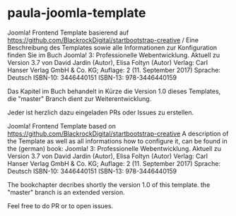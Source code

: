 # paula-joomla-template
Joomla! Frontend Template basierend auf https://github.com/BlackrockDigital/startbootstrap-creative / 
Eine Beschreibung des Templates sowie alle Informationen zur Konfiguration finden Sie im Buch 
Joomla! 3: Professionelle Webentwicklung. Aktuell zu Version 3.7 von David Jardin (Autor), Elisa Foltyn (Autor)
Verlag: Carl Hanser Verlag GmbH & Co. KG; Auflage: 2 (11. September 2017)
Sprache: Deutsch
ISBN-10: 3446440151
ISBN-13: 978-3446440159

Das Kapitel im Buch behandelt in Kürze die Version 1.0 dieses Templates, die "master" Branch dient zur Weiterentwicklung.

Jeder ist herzlich dazu eingeladen PRs oder Issues zu erstellen.

Joomla! Frontend Template based on https://github.com/BlackrockDigital/startbootstrap-creative
A description of the Template as well as all informations how to configure it, can be found in the (german) book:
Joomla! 3: Professionelle Webentwicklung. Aktuell zu Version 3.7 von David Jardin (Autor), Elisa Foltyn (Autor)
Verlag: Carl Hanser Verlag GmbH & Co. KG; Auflage: 2 (11. September 2017)
Sprache: Deutsch
ISBN-10: 3446440151
ISBN-13: 978-3446440159

The bookchapter decribes shortly the version 1.0 of this template. the "master" branch is an extended version.

Feel free to do PR or to open issues.
